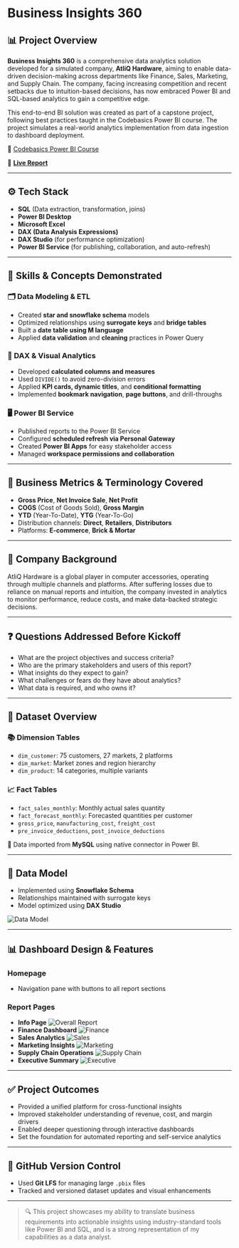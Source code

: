 
# Business Insights 360

## 📊 Project Overview  
**Business Insights 360** is a comprehensive data analytics solution developed for a simulated company, **AtliQ Hardware**, aiming to enable data-driven decision-making across departments like Finance, Sales, Marketing, and Supply Chain. The company, facing increasing competition and recent setbacks due to intuition-based decisions, has now embraced Power BI and SQL-based analytics to gain a competitive edge.  

This end-to-end BI solution was created as part of a capstone project, following best practices taught in the Codebasics Power BI course. The project simulates a real-world analytics implementation from data ingestion to dashboard deployment.

🔗 [Codebasics Power BI Course](https://www.codebasics.io)

🔗 **[Live Report](https://app.powerbi.com/view?r=eyJrIjoiYjBlNzQ5YjMtZjk3NC00MTEwLTk3NWYtMjlkZDA2MDY3ODNkIiwidCI6ImM2ZTU0OWIzLTVmNDUtNDAzMi1hYWU5LWQ0MjQ0ZGM1YjJjNCJ9)**

---

## ⚙️ Tech Stack

- **SQL** (Data extraction, transformation, joins)
- **Power BI Desktop**
- **Microsoft Excel**
- **DAX (Data Analysis Expressions)**
- **DAX Studio** (for performance optimization)
- **Power BI Service** (for publishing, collaboration, and auto-refresh)

---

## 🧠 Skills & Concepts Demonstrated

### 🗂️ Data Modeling & ETL
- Created **star and snowflake schema** models
- Optimized relationships using **surrogate keys** and **bridge tables**
- Built a **date table using M language**
- Applied **data validation** and **cleaning** practices in Power Query

### 📐 DAX & Visual Analytics
- Developed **calculated columns and measures**
- Used `DIVIDE()` to avoid zero-division errors
- Applied **KPI cards, dynamic titles**, and **conditional formatting**
- Implemented **bookmark navigation**, **page buttons**, and drill-throughs

### 🖥️ Power BI Service
- Published reports to the Power BI Service
- Configured **scheduled refresh via Personal Gateway**
- Created **Power BI Apps** for easy stakeholder access
- Managed **workspace permissions and collaboration**

---

## 🧾 Business Metrics & Terminology Covered
- **Gross Price**, **Net Invoice Sale**, **Net Profit**
- **COGS** (Cost of Goods Sold), **Gross Margin**
- **YTD** (Year-To-Date), **YTG** (Year-To-Go)
- Distribution channels: **Direct**, **Retailers**, **Distributors**
- Platforms: **E-commerce**, **Brick & Mortar**

---

## 🏢 Company Background
AtliQ Hardware is a global player in computer accessories, operating through multiple channels and platforms. After suffering losses due to reliance on manual reports and intuition, the company invested in analytics to monitor performance, reduce costs, and make data-backed strategic decisions.

---

## ❓ Questions Addressed Before Kickoff
- What are the project objectives and success criteria?
- Who are the primary stakeholders and users of this report?
- What insights do they expect to gain?
- What challenges or fears do they have about analytics?
- What data is required, and who owns it?

---

## 🧾 Dataset Overview

### 📚 Dimension Tables
- `dim_customer`: 75 customers, 27 markets, 2 platforms
- `dim_market`: Market zones and region hierarchy
- `dim_product`: 14 categories, multiple variants

### 📈 Fact Tables
- `fact_sales_monthly`: Monthly actual sales quantity
- `fact_forecast_monthly`: Forecasted quantities per customer
- `gross_price`, `manufacturing_cost`, `freight_cost`
- `pre_invoice_deductions`, `post_invoice_deductions`

📌 Data imported from **MySQL** using native connector in Power BI.

---

## 🧱 Data Model
- Implemented using **Snowflake Schema**
- Relationships maintained with surrogate keys
- Model optimized using **DAX Studio**
  
![Data Model](Assets/Model.png)

---

## 📊 Dashboard Design & Features

### Homepage
- Navigation pane with buttons to all report sections

### Report Pages
- **Info Page**
![Overall Report](assets/overview.gif)
- **Finance Dashboard**
![Finance](assets/Finance_View.gif)
- **Sales Analytics**
![Sales](assets/Sales_View.gif)
- **Marketing Insights**
![Marketing](assets/Marketing_View.gif)
- **Supply Chain Operations**
![Supply Chain](assets/Supply_Chain_View.gif)
- **Executive Summary**
![Executive](assets/Executive_View.gif)

---

## ✅ Project Outcomes
- Provided a unified platform for cross-functional insights
- Improved stakeholder understanding of revenue, cost, and margin drivers
- Enabled deeper questioning through interactive dashboards
- Set the foundation for automated reporting and self-service analytics

---

## 📁 GitHub Version Control
- Used **Git LFS** for managing large `.pbix` files
- Tracked and versioned dataset updates and visual enhancements

---

> 🔍 This project showcases my ability to translate business requirements into actionable insights using industry-standard tools like Power BI and SQL, and is a strong representation of my capabilities as a data analyst.
